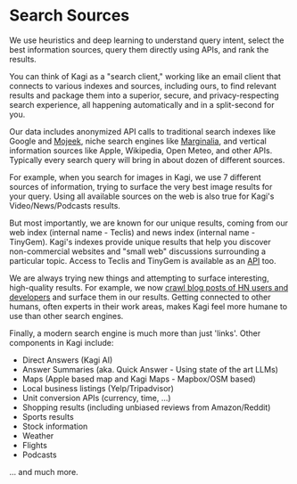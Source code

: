 # Search Sources

We use heuristics and deep learning to understand query intent, select the best information sources, query them directly using APIs, and rank the results.

You can think of Kagi as a "search client," working like an email client that connects to various indexes and sources, including ours, to find relevant results and package them into a superior, secure, and privacy-respecting search experience, all happening automatically and in a split-second for you.

Our data includes anonymized API calls to traditional search indexes like Google and [Mojeek](https://mojeek.com), niche search engines like [Marginalia](https://search.marginalia.nu), and vertical information sources like Apple, Wikipedia, Open Meteo, and other APIs. Typically every search query will bring in about dozen of different sources. 

For example, when you search for images in Kagi, we use 7 different sources of information, trying to surface the very best image results for your query. Using all available sources on the web is also true for Kagi's Video/News/Podcasts results. 

But most importantly, we are known for our unique results, coming from our web index (internal name - Teclis) and news index (internal name - TinyGem). Kagi's indexes provide unique results that help you discover non-commercial websites and "small web" discussions surrounding a particular topic. Access to Teclis and TinyGem is available as an [API](https://help.kagi.com/kagi/api/enrich.html) too.

We are always trying new things and attempting to surface interesting, high-quality results. For example, we now [crawl blog posts of HN users and developers](https://twitter.com/KagiHQ/status/1685376538852687873) and surface them in our results. Getting connected to other humans, often experts in their work areas, makes Kagi feel more humane to use than other search engines. 

Finally, a modern search engine is much more than just 'links'. Other components in Kagi include:
- Direct Answers (Kagi AI)
- Answer Summaries (aka. Quick Answer - Using state of the art LLMs)
- Maps (Apple based map and Kagi Maps - Mapbox/OSM based)
- Local business listings (Yelp/Tripadvisor)
- Unit conversion APIs (currency, time, ...)
- Shopping results (including unbiased reviews from Amazon/Reddit)
- Sports results
- Stock information
- Weather
- Flights
- Podcasts

... and much more.

